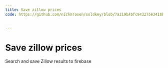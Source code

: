 ```yaml
---
title: Save zillow prices
code: https://github.com/nickmrosen/soldkey/blob/7a219b4bfc943275e3418b792af3f758880141ff/functions/zesty.js


---
```


# Save zillow prices

Search and save Zillow results to firebase 
